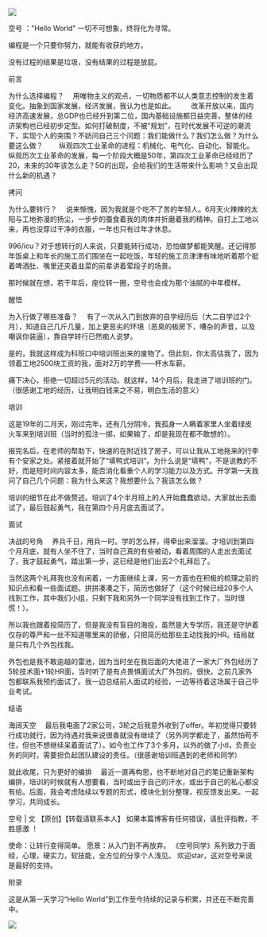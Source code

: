 ![](https://user-gold-cdn.xitu.io/2019/11/22/16e909d2058d022e?w=760&h=300&f=png&s=377604)


 

空号 ："Hello World"
一切不可想象，终将化为寻常。

编程是一个只要你努力，就能有收获的地方。 

没有过程的结果是垃圾，没有结果的过程是放屁。


前言

为什么选择编程？  用唯物主义的观点，一切物质都不以人类意志控制的发生着变化。抽象到国家发展，经济发展，我认为也是如此。
  改革开放以来，国内经济高速发展，总GDP也已经升到第二位，国内基础设施都日益完善，整体的经济架构也已经初步定型。如何打破制度，不被“规划”，在时代发展不可逆的潮流下，实现个人的突围？不妨问自己三个问题：我们能做什么？我们怎么做？为什么要这么做？
  纵观四次工业革命的进程：机械化、电气化、自动化、智能化。纵观历次工业革命的发展，每一个阶段大概是50年，第四次工业革命已经经历了20，未来的30年该怎么走？5G的出现，会给我们的生活带来什么影响？又会出现什么新的机遇？


拷问

为什么要转行？  说来惭愧，因为我就是个吃不了苦的年轻人。6月天火辣辣的太阳与工地弥漫的扬尘，一步步的蚕食着我的肉体并折磨着我的精神。自打上工地以来，再也没穿过干净的衣服，一年也只有过年才休息。

996/icu？对于想转行的人来说，只要能转行成功，恐怕做梦都能笑醒。还记得那年饭桌上和年长的施工员们围坐在一起吃饭，年轻的施工员津津有味地听着那个挺着啤酒肚、嘴里还夹着韭菜的前辈讲着荤段子的场景。

那时候就在想，若干年后，座位转一圈，空号也会成为那个油腻的中年模样。




醒悟

为入行做了哪些准备？  有了一次从入门到放弃的自学经历后（大二自学过2个月），知道自己几斤几量，加上更恶劣的环境（恶臭的板房下，嘈杂的声音，以及嘲讽你装逼），靠自学转行已然痴人说梦。

是的，我就这样成为科班口中培训班出来的废物了。但此刻，你太高估我了，因为领着工地2500块工资的我，面对2万的学费——杯水车薪。

痛下决心，拒绝一切超过5元的活动。就这样，14个月后，我走进了培训班的门。（很感谢工地的经历，让我明白钱来之不易，明白生活的意义）


培训

这是19年的二月天，刚过完年，还有几分阴冷，我孤身一人瞒着家里人坐着绿皮火车来到培训班（当时的孤注一掷，如果输了，却是我现在都不敢想的）。

报完名后，在老师的帮助下，快速的在附近找了房子，可以让我从工地拖来的行李有个安家之处。紧接着就开始了“填鸭式培训”。为什么说是“填鸭”，不是说教的不好，而是短时间内容太多，能否消化看重个人的学习能力以及方式。开学第一天我问了自己几个问题：我为什么来这？我想要什么？我该怎么做？

培训的细节在此不做赘述。培训了4个半月班上的人开始蠢蠢欲动，大家就出去面试了，最后鼓起勇气，我在第四个月月底去面试了。


面试

决战的号角  养兵千日，用兵一时。学的怎么样，得牵出来溜溜。才培训到第四个月月底，就有人坐不住了，当时自己真的有些被动，看着周围的人走出去面试了，我才鼓起勇气，踏出第一步，这已经是他们出去2个礼拜后了。

当然这两个礼拜我也没有闲着，一方面继续上课，另一方面也在积极的梳理之前的知识点和看一些面试题。拼拼凑凑之下，简历也做好了（这个时候已经20多个人找到工作，其中我们小组，只剩下我和另外一个同学没有找到工作了，当时很慌！）。

所以我也跟着投简历了，但是我没有盲目的海投，虽然是大专学历，我还是守护着仅存的尊严和一丝不知道哪里来的骄傲，只把简历给那些主动找我的HR。结局就是只有几个外包找我。

外包也是我不敢逾越的雷池，因为当时坐在我后面的大佬进了一家大厂外包经历了5轮技术面+1轮HR面，当时听了是有点畏惧面试大厂外包的。很快，之前几家外包都联系我预约面试了。我一边总结前人面试的经验，一边等待着这场属于自己毕业考试。


结语

海阔天空  最后我电面了2家公司，3轮之后我意外收到了offer。年初觉得只要转行成功就行，因为待遇对我来说很香就没有继续了（另外同学都走了，虽然怕苟不住，但也不想继续呆着面试了）。如今也工作了3个多月，以外的做了小tl，负责业务的同时，需要担负起团队建设的责任。（很感谢培训班遇到的老师和同学）

就此收尾，只为更好的编排  最近一直再构思，也不断地对自己的笔记重新架构编排，培训的时候就有人想要看，当时或出于自己的汗水，或出于自己的私心都没有给。后面，我会考虑陆续以专题的形式，模块化划分整理，视反馈发出来。一起学习，共同成长。


空号 | 文 【原创】【转载请联系本人】 如果本篇博客有任何错误，请批评指教，不胜感激 ！

 使命：让转行变得简单。
 愿景：从入门到不再放弃。
《空号同学》系列致力于面经，心理，硬实力，软技能，全方位的分享个人浅见。
 欢迎star，这对空号来说是最好的支持。

附录

这是从第一天学习“Hello World”到工作至今持续的记录与积累，并还在不断完善中。

![](https://user-gold-cdn.xitu.io/2019/11/21/16e8d186c91cd398?w=726&h=395&f=png&s=164561)

